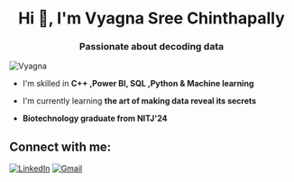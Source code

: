 <h1 align="center">Hi 👋, I'm Vyagna Sree Chinthapally</h1>
<h3 align="center">Passionate about decoding data</h3>

<p align="left"> <img src="https://komarev.com/ghpvc/?username=srinathankolla&label=Profile%20views&color=0e75b6&style=flat" alt="Vyagna" /> </p>

- I'm skilled in **C++ ,Power BI, SQL ,Python & Machine learning**

- I'm currently learning **the art of making data reveal its secrets**

- **Biotechnology graduate from NITJ'24**


## Connect with me:
[![LinkedIn](https://img.shields.io/badge/LinkedIn-%230077B5.svg?logo=linkedin&logoColor=white)](www.linkedin.com/in/vyagna-sree-chinthapally-aa3a88203) [![Gmail](https://img.shields.io/badge/Gmail-%23D14836.svg?logo=gmail&logoColor=white)](mailto:vyagnasree.ch@gmail.com) 
